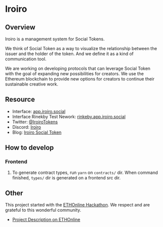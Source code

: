 # Iroiro

## Overview

Iroiro is a management system for Social Tokens.

We think of Social Token as a way to visualize the relationship between the issuer and the holder of the token. And we define it as a kind of communication tool.

We are working on developing protocols that can leverage Social Token with the goal of expanding new possibilities for creators. We use the Ethereum blockchain to provide new options for creators to continue their sustainable creative work.

## Resource

- Interface: [app.iroiro.social](https://app.iroiro.social/)
- Interface Rinekby Test Nework: [rinkeby.app.iroiro.social](https://rinkeby.app.iroiro.social/)
- Twitter: [@IroiroTokens](https://twitter.com/IroiroTokens/)
- Discord: [Iroiro](https://discord.gg/KbXxVGzwpz/)
- Blog: [Iroiro Social Token](https://medium.com/iroiro-social-token/)

## How to develop

### Frontend

1. To generate contract types, run `yarn` on `contracts/` dir.
   When command finished, `types/` dir is generated on a frontend src dir.

## Other

This project started with the [ETHOnline Hackathon](https://ethonline.org/). We respect and are grateful to this wonderful community.

- [Project Description on ETHOnline](https://hack.ethglobal.co/showcase/iroiro-rec1kljmTWH9KjdDG)

